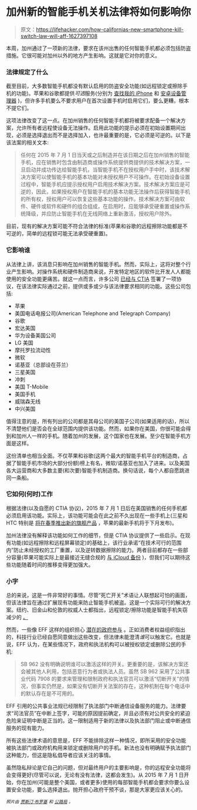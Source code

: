 # 加州新的智能手机关机法律将如何影响你

> 原文：<https://lifehacker.com/how-californias-new-smartphone-kill-switch-law-will-aff-1627397108>

本周，加州通过了一项新的法律，要求在该州出售的任何智能手机都必须包括防盗措施。它很可能对加州以外的地方产生影响。这就是它对你的意义。



### **法律规定了什么**

截至目前，大多数智能手机都没有默认启用的防盗安全功能(如远程锁定或擦除手机的功能)。苹果和谷歌都提供*可选*服务(分别为 [查找我的 iPhone](https://www.apple.com/icloud/find-my-iphone.html) 和 [安卓设备管理器](https://support.google.com/accounts/answer/3265955?hl=en) )，但许多手机要么不要求用户在首次设置手机时启用它们，要么更糟，根本不提它们。

这项法律改变了这一点。在加州销售的任何智能手机都将被要求配备一个解决方案，允许所有者远程使设备无法操作。启用此功能的提示必须在初始设置期间出现，必须是选择退出而不是选择加入，也许最重要的是，它必须是可逆的。以下是该法案的相关文本:

> 任何在 2015 年 7 月 1 日当天或之后制造并在该日期之后在加州销售的智能手机，应在销售时包含由制造商或操作系统提供商提供的技术解决方案，一旦启动并成功传达给智能手机，当智能手机不在授权用户手中时，该技术解决方案可以使智能手机的基本功能对未授权用户不可操作。在初始设备设置过程中，智能手机应提示授权用户启用技术解决方案。技术解决方案应是可逆的，因此，如果授权用户在智能手机的基本功能无法操作后获得智能手机的所有权，授权用户可以恢复这些基本功能的操作。技术解决方案可由软件、硬件或软件和硬件的组合组成，在启用时，应能够承受硬重置或操作系统降级，并应防止智能手机在无线网络上重新激活，授权用户除外。

目前，现有的解决方案可能不符合法律的标准(苹果和谷歌的远程擦除功能都是不可逆的，简单的远程锁可能无法承受硬重置)。

### **它影响谁**

从法律上讲，该消息只影响在加州销售的智能手机。然而，实际上，这将对整个行业产生影响。对操作系统和硬件制造商来说，开发特定地区的软件比开发人人都能使用的安全功能更痛苦。就这一点而言，许多公司 [已经与 CTIA](http://www.ctia.org/policy-initiatives/voluntary-guidelines/smartphone-anti-theft-voluntary-commitment) 签署了一项协议，在该法律实际通过之前，提供或多或少与该法律要求相同的功能。这些公司包括:

*   苹果
*   美国电话电报公司(American Telephone and Telegraph Company)
*   谷歌
*   宏达美国
*   华为设备美国公司
*   LG 美国
*   摩托罗拉流动性
*   微软
*   诺基亚（总部设在芬兰）
*   三星美国
*   冲刺
*   美国 T-Mobile
*   美国手机
*   威瑞森无线
*   中兴美国

值得注意的是，所有列出的公司都是其母公司的美国子公司(如果适用的话)，所以不清楚他们是否会在全球范围内提供该功能。然而，如果你在美国，你很可能会得到和加州人一样的手机。随着加州的发展，这个国家也在发展。至少在智能手机方面是这样。

这份清单也相当全面。不仅苹果和谷歌(这两个最大的智能手机平台的制造商，占据了智能手机市场的大部分份额)榜上有名，微软/诺基亚也加入了进来。以及美国各大运营商和大多数主要(和次要)智能手机制造商。换句话说，每个人都自愿跳进同一条船。

### **它如何(何时)工作**

根据法律(以及自愿的 CTIA 协议)，2015 年 7 月 1 日后在美国销售的任何手机都必须启用该功能。实际上，该功能可能会在此之前不久出现在一些手机上(三星和 HTC 特别是 [将在春季推出新的旗舰产品](https://lifehacker.com/how-to-get-useful-buying-information-from-tech-rumors-1626857751) ，苹果的最新手机将于下月发布)。

加州法律没有解释该功能如何工作的细节，但是 CTIA 协议提供了一些启示。在现有功能(如远程擦除和远程屏幕锁定)的基础上，该行业承诺“在技术可行的范围内”防止未经授权的工厂重置，以及逆转数据擦除的能力。两者目前都存在一些部分容量(苹果可能实际上是最接近无缝合规的 [与 iCloud 备份](https://support.apple.com/kb/ph12521) )，但我们可以期待这些功能随着时间的推移变得更加强大。

### **小字**

总的来说，这是一件非常好的事情。尽管“死亡开关”术语让人联想起可怕的画面，但该法律旨在通过扩展现有功能来防止智能手机被盗。这是一个实际可行的解决方案。纽约、旧金山和伦敦的权威人士都指出，远程锁定/擦除功能是智能手机失窃 减少的 [。](http://bits.blogs.nytimes.com/2014/06/19/antitheft-technology-led-to-a-dip-in-iphone-thefts-in-some-cities-police-say/)

然而，一些像 EFF 这样的组织担心 [潜在的政府参与](https://www.eff.org/document/eff-letter-opposing-sb-962) 。正如消费者权益组织指出的，科技行业已经自愿同意做出这些改变，但法律未能澄清*谁*可以触发它。也就是说，EFF 认为，在某些情况下，政府和执法机构可以被授权锁定或删除公民的手机:

> SB 962 没有明确说明谁可以激活这样的开关。更重要的是，该解决方案还会被其他人利用，包括恶意行为者或执法人员。虽然 SB 962 采用了公共事业代码 7908 的要求来管理和限制政府和执法官员可以激活“切断开关”的情况，但事实仍然是，如果没有切断开关法案的存在，这种机制在每个电话中的默认存在是不可用的。

EFF 引用的公共事业法规已经限制了执法部门中断通信设备服务的能力。法律要求“司法官员”在中断上签字，可能的原因提前确定，并且必须有对公共安全的紧迫危险来证明中断是正当的。这一限制适用于新的法律以及执法部门阻止或中断通信服务的现有能力。

所有这些法律术语的意思是，EFF 不能排除这样一种情况，即所采用的安全功能被执法部门或政府机构用来锁定或删除用户的手机。新法也没有明确赋予执法部门这种能力，但这是隐私倡导者应该关注的事情。

虽然隐私辩论是它自己的问题，但对最终用户的主要影响是，你的远程安全功能将会变得更好(尽管可以说，无论有没有法律，这都会发生)。从 2015 年 7 月 1 日开始，你在加州(可能是整个美国，或者更多)使用的每部智能手机都会要求你要么设置安全功能，要么选择退出。抛开担心政府干预不谈，那是大家更应该关心的。

<small>*照片由*</small> [<small>*贾斯汀·布罗基*</small>](http://www.flickr.com/photos/justinstravels/4747595018) <small>*和*</small> [<small>*公路局*</small>](http://www.flickr.com/photos/highwaysagency/11235762823) <small>*。*</small>
